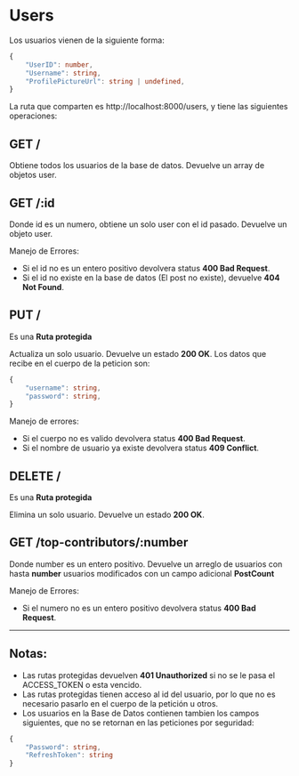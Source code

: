 # Users

Los usuarios vienen de la siguiente forma:
```ts
{
    "UserID": number,
    "Username": string,
    "ProfilePictureUrl": string | undefined,
}
```

La ruta que comparten es http://localhost:8000/users, y tiene las siguientes operaciones:

## GET /
Obtiene todos los usuarios de la base de datos. Devuelve un array de objetos user.

## GET /:id
Donde id es un numero, obtiene un solo user con el id pasado. Devuelve un objeto user.

Manejo de Errores:
- Si el id no es un entero positivo devolvera status **400 Bad Request**.
- Si el id no existe en la base de datos (El post no existe), devuelve **404 Not Found**.

## PUT /
Es una **Ruta protegida**

Actualiza un solo usuario. Devuelve un estado **200 OK**. Los datos que recibe en el cuerpo de la peticion son:
```ts
{
    "username": string,
    "password": string,
}
```
Manejo de errores:
- Si el cuerpo no es valido devolvera status **400 Bad Request**.
- Si el nombre de usuario ya existe devolvera status **409 Conflict**.

## DELETE /
Es una **Ruta protegida**

Elimina un solo usuario. Devuelve un estado **200 OK**.

## GET /top-contributors/:number
Donde number es un entero positivo. Devuelve un arreglo de usuarios con hasta **number** usuarios modificados con un campo adicional **PostCount**

Manejo de Errores:

- Si el numero no es un entero positivo devolvera status **400 Bad Request**.

___
## Notas:
- Las rutas protegidas devuelven **401 Unauthorized** si no se le pasa el ACCESS_TOKEN o esta vencido.
- Las rutas protegidas tienen acceso al id del usuario, por lo que no es necesario pasarlo en el cuerpo de la petición u otros.
- Los usuarios en la Base de Datos contienen tambien los campos siguientes, que no se retornan en las peticiones por seguridad:
```ts
{
    "Password": string,
    "RefreshToken": string
}
```